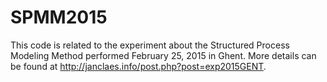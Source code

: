 # SPMM2015

This code is related to the experiment about the Structured Process Modeling Method performed February 25, 2015 in Ghent.
More details can be found at http://janclaes.info/post.php?post=exp2015GENT.
